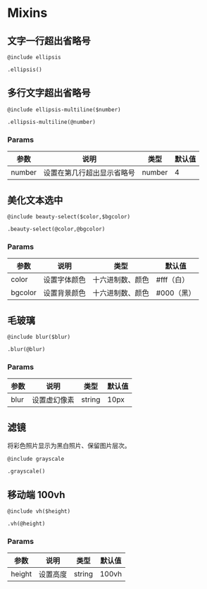 # Mixins

## 文字一行超出省略号

<CodeGroup>
  <CodeGroupItem title="scss">

```bash:no-line-numbers
@include ellipsis
```

  </CodeGroupItem>

  <CodeGroupItem title="less" active>

```bash:no-line-numbers
.ellipsis()
```

  </CodeGroupItem>
</CodeGroup>

## 多行文字超出省略号

<CodeGroup>
  <CodeGroupItem title="scss">

```bash:no-line-numbers
@include ellipsis-multiline($number)
```

  </CodeGroupItem>

  <CodeGroupItem title="less" active>

```bash:no-line-numbers
.ellipsis-multiline(@number)
```

  </CodeGroupItem>
</CodeGroup>

### Params

| 参数   | 说明                       | 类型   | 默认值 |
| ------ | -------------------------- | ------ | ------ |
| number | 设置在第几行超出显示省略号 | number | 4      |

## 美化文本选中

<CodeGroup>
  <CodeGroupItem title="scss">

```bash:no-line-numbers
@include beauty-select($color,$bgcolor)
```

  </CodeGroupItem>

  <CodeGroupItem title="less" active>

```bash:no-line-numbers
.beauty-select(@color,@bgcolor)
```

  </CodeGroupItem>
</CodeGroup>

### Params

| 参数    | 说明         | 类型             | 默认值     |
| ------- | ------------ | ---------------- | ---------- |
| color   | 设置字体颜色 | 十六进制数、颜色 | #fff（白） |
| bgcolor | 设置背景颜色 | 十六进制数、颜色 | #000（黑） |

## 毛玻璃

<CodeGroup>
  <CodeGroupItem title="scss">

```bash:no-line-numbers
@include blur($blur)
```

  </CodeGroupItem>

  <CodeGroupItem title="less" active>

```bash:no-line-numbers
.blur(@blur)
```

  </CodeGroupItem>
</CodeGroup>

### Params

| 参数 | 说明         | 类型   | 默认值 |
| ---- | ------------ | ------ | ------ |
| blur | 设置虚幻像素 | string | 10px   |

## 滤镜

将彩色照片显示为黑白照片、保留图片层次。
<CodeGroup>
  <CodeGroupItem title="scss">

```bash:no-line-numbers
@include grayscale
```

  </CodeGroupItem>

  <CodeGroupItem title="less" active>

```bash:no-line-numbers
.grayscale()
```

  </CodeGroupItem>
</CodeGroup>

## 移动端 100vh

<CodeGroup>
  <CodeGroupItem title="scss">

```bash:no-line-numbers
@include vh($height)
```

  </CodeGroupItem>

  <CodeGroupItem title="less" active>

```bash:no-line-numbers
.vh(@height)
```

  </CodeGroupItem>
</CodeGroup>

### Params

| 参数   | 说明     | 类型   | 默认值 |
| ------ | -------- | ------ | ------ |
| height | 设置高度 | string | 100vh  |
